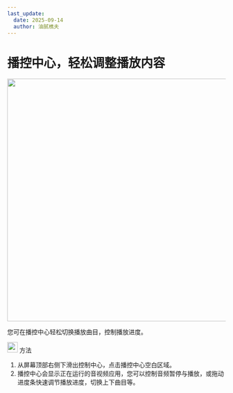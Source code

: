 ```yaml
---
last_update:
  date: 2025-09-14
  author: 油腻樵夫
---
```


# 播控中心，轻松调整播放内容

<img src="https://tips-p01-drcn.dbankcdn.cn/MODEL/DOC/C00B031/resource/card/202502281vpXhm/zh-cn/image/figure/10169850_f004_Audio_Control.png" width="560" height=""/>


您可在播控中心轻松切换播放曲目，控制播放进度。

<img src="https://tips-p01-drcn.dbankcdn.cn/MODEL/EMUI/C00B030/resource/card/202503041becsx/zh-cn/image/common/buttons/fig_method.png" width="24" height="24"/> 方法

1.  从屏幕顶部右侧下滑出控制中心，点击播控中心空白区域。
2.  播控中心会显示正在运行的音视频应用，您可以控制音频暂停与播放，或拖动进度条快速调节播放进度，切换上下曲目等。

